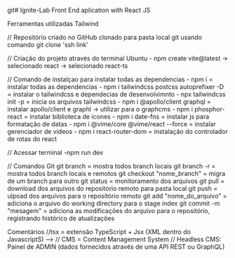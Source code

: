 git# Ignite-Lab
Front End aplication with React JS

Ferramentas utilizadas Tailwind

// Repositório criado no GitHub clonado para pasta local git usando comando git clone 'ssh link'

// Criação do projeto através do terminal Ubuntu
    - npm create vite@latest -> selecionado react -> selecionado react-ts

// Comando de instalçao para instalar todas as dependencias
    - npm i                                                   = instalar todas as dependencias
    - npm i tailwindcss postcss autoprefixer -D               = instalar o tailwindcss e dependecias de desenvolvimnto
    - npx tailwindcss init -p                                 = inicia os arquivos tailwindcss
    - npm i @apollo/client graphql                            = instalar apollo/client e graphl -> utilizar para o graphcms 
    - npm i phosphor-react                                    = instalar biblioteca de icones
    - npm i date-fns                                          = instalar js para formatação de datas
    - npm i @vime/core @vime/react --force                    = instalar gerenciador de videos
    - npm i react-router-dom                                  = instalação do controlador de rotas do react


// Acessar terminal
    -npm run dev

// Comandos Git
    git branch                                     = mostra todos branch locais
    git branch -r                                  = mostra todos branch locais e remotos
    git checkout "nome_branch"                     = migra de um branch para outro
    git status                                     = monitoramento dos arquivos
    git pull                                       = download dos arquivos do repositório remoto para pasta local
    git push                                       = ulpoad dos arquivos para o repositório remoto
    git add "nome_do_arquivo"                      = adiciona o arquivo do working directory para o stage index
    git commit -m "mesagem"                        = adiciona as modificações do arquivo para o repositório, registrando histórico de atualizações

Comentários 
//tsx = extensão TypeScript + Jsx (XML dentro do JavascriptS) -->
// CMS = Content Management System
// Headless CMS: Painel de ADMIN (dados fornecidos através de uma API REST ou GraphQL)
